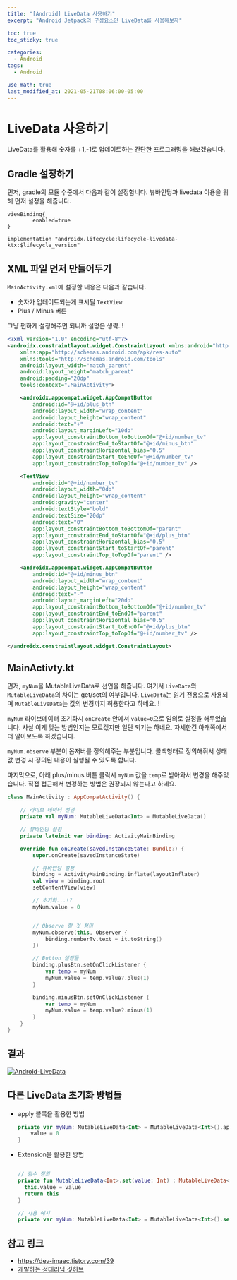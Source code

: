 ```yaml
---
title: "[Android] LiveData 사용하기"
excerpt: "Android Jetpack의 구성요소인 LiveData를 사용해보자"

toc: true
toc_sticky: true

categories:
  - Android
tags:
  - Android

use_math: true
last_modified_at: 2021-05-21T08:06:00-05:00
---
```


# LiveData 사용하기

LiveData를 활용해 숫자를 +1,-1로 업데이트하는 간단한 프로그래밍을 해보겠습니다.

## Gradle 설정하기

먼저, gradle의 모듈 수준에서 다음과 같이 설정합니다. 뷰바인딩과 livedata 이용을 위해 먼저 설정을 해줍니다.

```
viewBinding{
        enabled=true
}

implementation "androidx.lifecycle:lifecycle-livedata-ktx:$lifecycle_version"

```

## XML 파일 먼저 만들어두기

`MainActivity.xml`에 설정할 내용은 다음과 같습니다.
- 숫자가 업데이트되는게 표시될 `TextView`
- Plus / Minus 버튼

그냥 편하게 설정해주면 되니까 설명은 생략..!

```xml
<?xml version="1.0" encoding="utf-8"?>
<androidx.constraintlayout.widget.ConstraintLayout xmlns:android="http://schemas.android.com/apk/res/android"
    xmlns:app="http://schemas.android.com/apk/res-auto"
    xmlns:tools="http://schemas.android.com/tools"
    android:layout_width="match_parent"
    android:layout_height="match_parent"
    android:padding="20dp"
    tools:context=".MainActivity">

    <androidx.appcompat.widget.AppCompatButton
        android:id="@+id/plus_btn"
        android:layout_width="wrap_content"
        android:layout_height="wrap_content"
        android:text="+"
        android:layout_marginLeft="10dp"
        app:layout_constraintBottom_toBottomOf="@+id/number_tv"
        app:layout_constraintEnd_toStartOf="@+id/minus_btn"
        app:layout_constraintHorizontal_bias="0.5"
        app:layout_constraintStart_toEndOf="@+id/number_tv"
        app:layout_constraintTop_toTopOf="@+id/number_tv" />

    <TextView
        android:id="@+id/number_tv"
        android:layout_width="0dp"
        android:layout_height="wrap_content"
        android:gravity="center"
        android:textStyle="bold"
        android:textSize="20dp"
        android:text="0"
        app:layout_constraintBottom_toBottomOf="parent"
        app:layout_constraintEnd_toStartOf="@+id/plus_btn"
        app:layout_constraintHorizontal_bias="0.5"
        app:layout_constraintStart_toStartOf="parent"
        app:layout_constraintTop_toTopOf="parent" />

    <androidx.appcompat.widget.AppCompatButton
        android:id="@+id/minus_btn"
        android:layout_width="wrap_content"
        android:layout_height="wrap_content"
        android:text="-"
        android:layout_marginLeft="20dp"
        app:layout_constraintBottom_toBottomOf="@+id/number_tv"
        app:layout_constraintEnd_toEndOf="parent"
        app:layout_constraintHorizontal_bias="0.5"
        app:layout_constraintStart_toEndOf="@+id/plus_btn"
        app:layout_constraintTop_toTopOf="@+id/number_tv" />

</androidx.constraintlayout.widget.ConstraintLayout>
```

## MainActivty.kt

먼저, `myNum`을 MutableLiveData로 선언을 해줍니다. 여기서 `LiveData`와 `MutableLiveData`의 차이는 get/set의 여부입니다. `LiveData`는 읽기 전용으로 사용되며 `MutableLiveData`는 값의 변경까지 허용한다고 하네요..!    
    
`myNum` 라이브데이터 초기화시 `onCreate` 안에서 `value=0`으로 임의로 설정을 해두었습니다. 사실 이게 맞는 방법인지는 모르겠지만 일단 되기는 하네요. 자세한건 아래쪽에서 더 알아보도록 하겠습니다.    
    
`myNum.observe` 부분이 옵저버를 정의해주는 부분입니다. 콜백형태로 정의해줘서 상태값 변경 시 정의된 내용이 실행될 수 있도록 합니다.    
    
마지막으로, 아래 plus/minus 버튼 클릭시 `myNum` 값을 `temp`로 받아와서 변경을 해주었습니다. 직접 접근해서 변경하는 방법은 권장되지 않는다고 하네요.

```kotlin
class MainActivity : AppCompatActivity() {

    // 라이브 데이터 선언
    private val myNum: MutableLiveData<Int> = MutableLiveData()

    // 뷰바인딩 설정
    private lateinit var binding: ActivityMainBinding

    override fun onCreate(savedInstanceState: Bundle?) {
        super.onCreate(savedInstanceState)

        // 뷰바인딩 설정
        binding = ActivityMainBinding.inflate(layoutInflater)
        val view = binding.root
        setContentView(view)

        // 초기화...!? 
        myNum.value = 0


        // Observe 할 것 정의
        myNum.observe(this, Observer {
            binding.numberTv.text = it.toString()
        })

        // Button 설정들
        binding.plusBtn.setOnClickListener {
            var temp = myNum
            myNum.value = temp.value?.plus(1)
        }

        binding.minusBtn.setOnClickListener {
            var temp = myNum
            myNum.value = temp.value?.minus(1)
        }
    }
}
```

## 결과

[![Android-LiveData](https://i9.ytimg.com/vi/IplSi4L-AGY/mqdefault.jpg?time=1621494300000&sqp=CJyUmIUG&rs=AOn4CLCseZI8NwXycz3OVTk7u14ScEB9RA)](https://youtu.be/IplSi4L-AGY)

## 다른 LiveData 초기화 방법들
- apply 블록을 활용한 방법
  ```kotlin
  private var myNum: MutableLiveData<Int> = MutableLiveData<Int>().apply {
      value = 0
  }
  ```
- Extension을 활용한 방법

  ```kotlin

  // 함수 정의
  private fun MutableLiveData<Int>.set(value: Int) : MutableLiveData<Int> {
    this.value = value
    return this
  }
  
  // 사용 예시
  private var myNum: MutableLiveData<Int> = MutableLiveData<Int>().set(0)
  ```



## 참고 링크
- https://dev-imaec.tistory.com/39
- [개발하는 정대리님 깃허브](https://github.com/TuenTuenna/android_livedata_viewmodel/blob/01_livedata_viewmodel/app/src/main/java/com/jeongdaeri/viewmodeltest/MainActivity.kt)